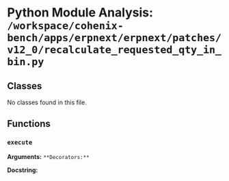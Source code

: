 # Python Module Analysis: `/workspace/cohenix-bench/apps/erpnext/erpnext/patches/v12_0/recalculate_requested_qty_in_bin.py`

## Classes

No classes found in this file.


## Functions

### `execute`
**Arguments:** ``
**Decorators:** ``

**Docstring:**
```

```

